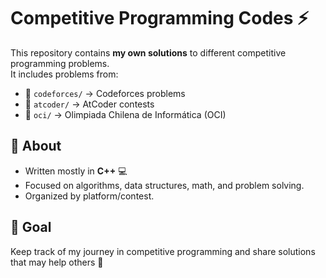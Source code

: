 # Competitive Programming Codes ⚡

This repository contains **my own solutions** to different competitive programming problems.  
It includes problems from:

- 📂 `codeforces/` → Codeforces problems
- 📂 `atcoder/` → AtCoder contests
- 📂 `oci/` → Olimpiada Chilena de Informática (OCI)

## 📝 About
- Written mostly in **C++** 💻
- Focused on algorithms, data structures, math, and problem solving.
- Organized by platform/contest.

## 🎯 Goal
Keep track of my journey in competitive programming and share solutions that may help others 🚀



